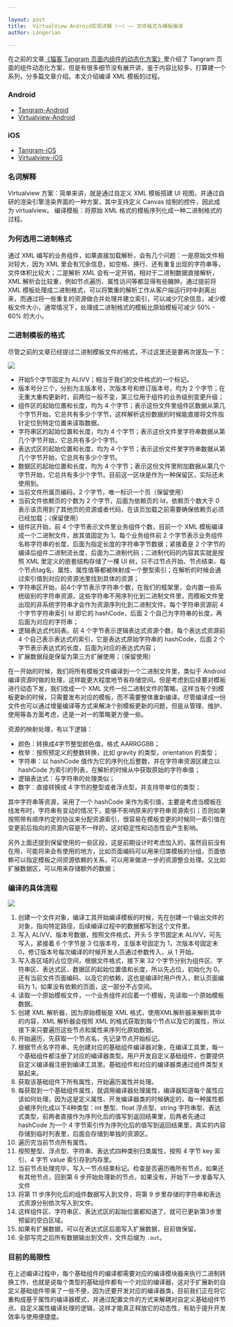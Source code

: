 ```yaml
---

layout: post
title:  VirtualView Android实现详解（一）—— 文件格式与模板编译
author: Longerian

---
```


在之前的文章[《猫客 Tangram 页面内组件的动态化方案》](http://pingguohe.net/2017/12/07/Tangram-2.html)里介绍了 Tangram 页面的组件动态化方案，但是有很多细节没有展开讲，鉴于内容比较多，打算建一个系列，分多篇文章介绍。本文介绍编译 XML 模板的过程。

### Android

+ [Tangram-Android](https://github.com/alibaba/Tangram-Android)
+ [Virtualview-Android](https://github.com/alibaba/Virtualview-Android)

### iOS

+ [Tangram-iOS](https://github.com/alibaba/Tangram-iOS)
+ [Virtualview-iOS](https://github.com/alibaba/VirtualView-iOS)


### 名词解释

Virtualview 方案：简单来讲，就是通过自定义 XML 模板搭建 UI 视图，并通过自研的渲染引擎渲染界面的一种方案，其中支持定义 Canvas 绘制的控件，因此成为 virtualview。
编译模板：将原始 XML 格式的模板序列化成一种二进制格式的过程。

### 为何选用二进制格式

通过 XML 编写的业务组件，如果直接加载解析，会有几个问题：一是原始文件相对较大，因为 XML 里会有冗余信息，如空格、换行、还有重复出现的字符串等，文件体积比较大；二是解析 XML 会有一定开销，相对于二进制数据直接解析，XML 解析会比较重，例如节点遍历、属性访问等都显得有些臃肿。通过提前将 XML 模板处理成二进制格式，可以将繁重的解析工作从客户端运行时中剥离出来，而通过将一些重复的资源做合并处理并建立索引，可以减少冗余信息，减少模板文件大小，通常情况下，处理成二进制格式的模板比原始模板可减少 50% - 60% 的大小。

### 二进制模板的格式

尽管之前的文章已经提过二进制模板文件的格式，不过这里还是要再次提及一下：

![](https://gw.alicdn.com/tfs/TB1H9.tg8fH8KJjy1XbXXbLdXXa-1270-300.jpg)

+ 开始5个字节固定为 ALIVV；相当于我们的文件格式的一个标记。
+ 版本号分三个，分别为主版本号，次版本号和修订版本号，均为 2 个字节；在无重大重构更新时，前两位一般不变，第三位用于组件的业务级别变更升级；
+ 组件区的起始位置和长度，均为 4 个字节；表示这份文件里组件区数据从第几个字节开始，它总共有多少个字节，这样解析这份数据的时候能直接将文件指针定位到特定位置来读取数据。
+ 字符串区的起始位置和长度，均为 4 个字节；表示这份文件里字符串数据从第几个字节开始，它总共有多少个字节。
+ 表达式区的起始位置和长度，均为 4 个字节；表示这份文件里字符串数据从第几个字节开始，它总共有多少个字节。
+ 数据区的起始位置和长度，均为 4 个字节；表示这份文件里附加数据从第几个字节开始，它总共有多少个字节。目前这一区块是作为一种保留区，实际还未使用到。
+ 当前文件所属页编码，2 个字节，唯一标识一个页（保留使用）
+ 当前文件依赖页的个数为 2 个字节，后面为依赖页的 Id，依赖页个数大于 0 表示该页用到了其他页的资源或者代码，在该页加载之前需要确保依赖页必须已经加载；（保留使用）
+ 组件区开始，前 4 个字节表示文件里业务组件个数，目前一个 XML 模板编译成一个二进制文件，故其值固定为 1。每个业务组件前 2 个字节表示业务组件名称字符串的长度，后面为指定长度的字符串字节数据；紧接着是 2 个字节的编译后组件二进制流长度，后面为二进制代码；二进制代码的内容其实就是按照 XML 里定义的嵌套结构存储了一棵 UI 树，只不过节点开始、节点结束、每个节点tag名、属性、属性值等都被映射成一个整型索引；在解析的时候会通过索引值到对应的资源池里找到具体的资源；
+ 字符串区开始，前4个字节表示字符串个数，在我们的框架里，会内置一些系统级别的字符串资源，这些字符串不用序列化到二进制文件里，而模板文件里出现的非系统字符串才会作为资源序列化到二进制文件。每个字符串资源前 4 个字节字符串索引 Id 即它的 hashCode，后面 2 个自己为字符串的长度，再后面为对应的字符串；
+ 逻辑表达式代码表。前 4 个字节表示逻辑表达式资源个数，每个表达式资源前 4 个自己表示表达式的索引，它是表达式原始字符串的 hashCode，后面 2 个字节表示表达式的长度，后面为对应的表达式内容；
+ 扩展数据段是保留为第三方扩展使用；（保留使用）

在一开始的时候，我们将所有模板文件编译到一个二进制文件里，类似于 Android 编译资源时做的处理，这样能更大程度地节省存储空间。但是考虑到后续要对模板进行动态下发，我们改成一个 XML 文件一份二进制文件的策略，这样当有个别模板更新的时候，只需要发布对应的模板，而不需要整体重新编译。尽管编译成一份文件也可以通过增量编译等方式来解决个别模板更新的问题，但是从管理、维护、使用等各方面考虑，还是一对一的策略更方便一些。

资源的映射处理，有以下逻辑：

+ 颜色：转换成4字节整型颜色值，格式 AARRGGBB；+ 枚举：按照预定义的整数转换，比如 gravity 的类型，orientation 的类型；+ 字符串：以 hashCode 值作为它的序列化后整数，并在字符串资源区建立以 hashCode 为索引的列表，在解析的时候从中获取原始的字符串值；+ 逻辑表达式：与字符串的处理类似；
+ 数字：直接转换成 4 字节的整型或者浮点型，并支持带单位的类型；

其中字符串等资源，采用了一个 hashCode 来作为索引值，主要是考虑当模板在线发布时，字符串有变动的情况下，能够不影响原来的字符串资源索引；否则如果按照带有顺序约定的协议来分配资源索引，很容易在模板变更的时候同一索引值在变更前后指向的资源内容是不一样的，这对稳定性和动态性会产生影响。

另外上面还提到保留使用的一些区段，这是前期设计时考虑加入的，虽然目前没有在用，可能将来会有使用的地方，比如页面编码可以用来归类模板的分组，页面依赖可以指定模板之间资源依赖的关系，可以用来做进一步的资源整合处理。又比如扩展数据区，可以用来存储额外的数据；

### 编译的具体流程

![](https://gw.alicdn.com/tfs/TB1wrm0hb_I8KJjy1XaXXbsxpXa-664-1730.jpg)

1.	创建一个文件对象，编译工具开始编译模板的时候，先在创建一个输出文件的对象，指向特定路径，后续编译过程中的数据都写到这个文件里。2.	写入 ALIVV、版本号数据，按照文件格式，开头 5 字节固定未 ALIVV，可先写入，紧接着 6 个字节是 3 位版本号，主版本号固定为 1，次版本号固定未 0，修订版本号每次编译的时候开发人员通过参数传入，从 1 开始。3.	写入各区域的占位空间，根据文件格式，接下来 32 个字节分别为组件区、字符串区、表达式区、数据区的起始位置值和长度，所以先占位，初始化为 0。还有当前文件页面编码、以及它的依赖，这也是编译时用户传入，默认页面编码为 1，如果没有依赖的页面，这一部分不占空间。4.	读取一个原始模板文件，一个业务组件对应着一个模板，先读取一个原始模板数据。5.	创建 XML 解析器，因为原始模板是 XML 格式，使用XML解析器来解析其中的内容，XML 解析器会按照 XML 的格式获取到每个节点以及它的属性，所以接下来只要遍历这些节点和属性来序列化原始数据。6.	开始遍历，先获取一个节点名，先记录节点开始标记。7.	根据节点名字符串，先创建对应的基础组件编译器对象，在编译工具里，每一个基础组件都注册了对应的编译器类型。用户开发自定义基础组件，也要提供自定义编译器注册到编译工具里。基础组件和对应的编译器类通过组件类型关联起来。8.	获取该基础组件下所有属性，开始遍历属性并处理。9.	每获取到一个基础组件属性，就调用编译器处理属性，编译器知道每个属性应该如何处理，因为这是定义属性、开发编译器类的时候确定的，每一种属性都会被序列化成以下4种类型：int 整型、float 浮点型、string 字符串型、表达式类型，前两者直接作为序列化后的值写到返回结果里，后两者先通过 hashCode 为一个 4 字节索引作为序列化后的值写到返回结果里，真实的内容存储到临时列表里，后面会存储到单独的资源区。10.	遍历完当前节点所有属性。11.	按照整型、浮点型、字符串、表达式四种类别归类属性，按照 4 字节 key 索引、4 字节 value 索引存到内存里。12.	当前节点处理完毕，写入一节点结束标记。检查是否遍历晚所有节点，如果还有其他节点，回到第 6 步开始处理新的节点，如果没有，开始下一步准备写入文件13.	将第 11 步序列化后的组件数据写入到文件，将第 9 步里存储的字符串和表达式资源分别依次写入到文件。14.	这样组件区、字符串区、表达式区的起始位置都知道了，就可已更新第3步里预留的空白区域。15.	如果有扩展数据，可以在表达式区后面写入扩展数据，目前做保留。16.	全部写完之后所有数据输出到文件，文件后缀为 `.out`。

### 目前的局限性
在上述编译过程中，每个基础组件的编译都需要对应的编译模块器来执行二进制转换工作，也就是说每个类型的基础组件都有一个对应的编译器，这对于扩展新的自定义基础组件带来了一些不便，因为还要开发对应的编译器类，目前我们正在将它重构成基于属性的编译器模式，并通过配置文件的方式来解耦对自定义基础组件节点、自定义属性编译处理的逻辑，这样才能真正释放它的动态性，有助于提升开发效率与使用便捷度。